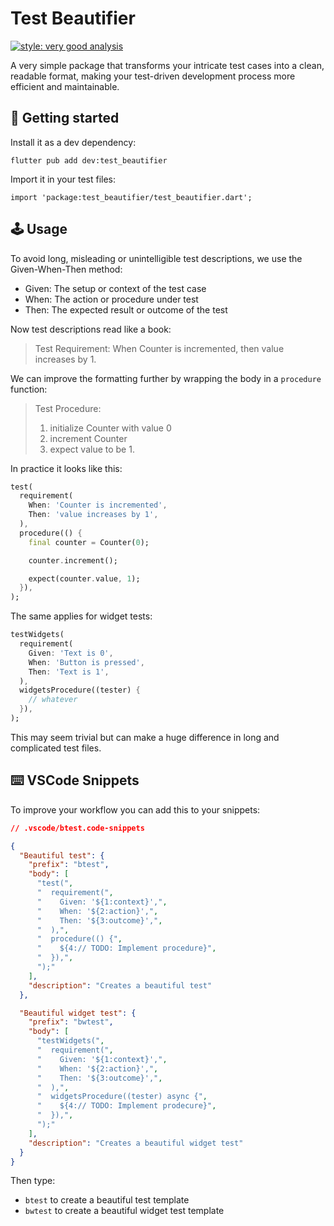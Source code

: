 # Test Beautifier

[![style: very good analysis](https://img.shields.io/badge/style-very_good_analysis-B22C89.svg)](https://pub.dev/packages/very_good_analysis)

A very simple package that transforms your intricate test cases into a clean, readable format, making your test-driven development process more efficient and maintainable.

## 🚀 Getting started 
Install it as a dev dependency:
```
flutter pub add dev:test_beautifier
```

Import it in your test files:
```
import 'package:test_beautifier/test_beautifier.dart';
```


## 🕹 Usage
To avoid long, misleading or unintelligible test descriptions, we use the Given-When-Then method:
- Given: The setup or context of the test case
- When: The action or procedure under test
- Then: The expected result or outcome of the test

Now test descriptions read like a book:
> Test Requirement: When Counter is incremented, then value increases by 1.

We can improve the formatting further by wrapping the body in a `procedure` function:
> Test Procedure:
>   1. initialize Counter with value 0
>   2. increment Counter
>   3. expect value to be 1.

In practice it looks like this:
``` dart
test(
  requirement(
    When: 'Counter is incremented',
    Then: 'value increases by 1',
  ),
  procedure(() {
    final counter = Counter(0);

    counter.increment();

    expect(counter.value, 1);
  }),
);
```

The same applies for widget tests:
``` dart
testWidgets(
  requirement(
    Given: 'Text is 0',
    When: 'Button is pressed',
    Then: 'Text is 1',
  ),
  widgetsProcedure((tester) {
    // whatever
  }),
);
```

This may seem trivial but can make a huge difference in long and complicated test files.


## ⌨️ VSCode Snippets
To improve your workflow you can add this to your snippets:
``` json
// .vscode/btest.code-snippets

{
  "Beautiful test": {
    "prefix": "btest",
    "body": [
      "test(",
      "  requirement(",
      "    Given: '${1:context}',",
      "    When: '${2:action}',",
      "    Then: '${3:outcome}',",
      "  ),",
      "  procedure(() {",
      "    ${4:// TODO: Implement procedure}",
      "  }),",
      ");"
    ],
    "description": "Creates a beautiful test"
  },

  "Beautiful widget test": {
    "prefix": "bwtest",
    "body": [
      "testWidgets(",
      "  requirement(",
      "    Given: '${1:context}',",
      "    When: '${2:action}',",
      "    Then: '${3:outcome}',",
      "  ),",
      "  widgetsProcedure((tester) async {",
      "    ${4:// TODO: Implement prodecure}",
      "  }),",
      ");"
    ],
    "description": "Creates a beautiful widget test"
  }
}
```

Then type:
- `btest` to create a beautiful test template
- `bwtest` to create a beautiful widget test template